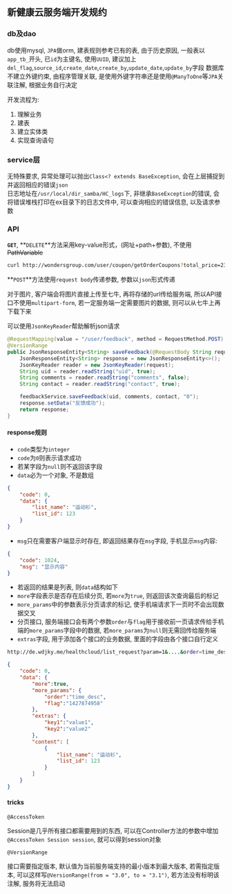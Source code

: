 ## 新健康云服务端开发规约

### db及dao
db使用mysql, `JPA`做orm, 建表规则参考已有的表, 由于历史原因, 一般表以`app_tb_`开头, 已`id`为主键名, 使用`UUID`, 建议加上`del_flag`,`source_id`,`create_date`,`create_by`,`update_date`,`update_by`字段
数据库不建立外键约束, 由程序管理关联, 是使用外键字符串还是使用`@ManyToOne`等`JPA`关联注解, 根据业务自行决定

开发流程为:
1. 理解业务
2. 建表
3. 建立实体类
4. 实现查询语句

### service层
无特殊要求, 异常处理可以抛出`Class<? extends BaseException`, 会在上层捕捉到并返回相应的错误`json`  
日志地址在`/usr/local/dir_samba/HC_logs`下, 非继承`BaseException`的错误, 会将错误堆栈打印在ex目录下的日志文件中, 可以查询相应的错误信息, 以及请求参数

### API
**`GET`**, **`DELETE`**方法采用key-value形式，(网址+path+参数), 不使用~~PathVariable~~

```bash
curl http://wondersgroup.com/user/coupon/getOrderCoupons?total_price=234&item_id=106
```

**`POST`**方法使用`request body`传递参数, 参数以`json`形式传递  

对于图片, 客户端会将图片直接上传至七牛, 再将存储的url传给服务端, 所以API接口不使用`multipart-form`, 若一定服务端一定需要图片的数据, 则可以从七牛上再下载下来

可以使用`JsonKeyReader`帮助解析json请求

```java
@RequestMapping(value = "/user/feedback", method = RequestMethod.POST)
@VersionRange
public JsonResponseEntity<String> saveFeedback(@RequestBody String request) {
    JsonResponseEntity<String> response = new JsonResponseEntity<>();
    JsonKeyReader reader = new JsonKeyReader(request);
    String uid = reader.readString("uid", true);
    String comments = reader.readString("comments", false);
    String contact = reader.readString("contact", true);

    feedbackService.saveFeedback(uid, comments, contact, "0");
    response.setData("反馈成功");
    return response;
}
```

#### response规则
* `code`类型为`integer`
* `code`为`0`则表示请求成功
* 若某字段为`null`则不返回该字段
* `data`必为一个对象, 不是数组

```json
{
	"code": 0,
	"data": {
		"list_name": "运动衫",
		"list_id": 123
	}
}
```

* `msg`只在需要客户端显示时存在, 即返回结果存在`msg`字段, 手机显示`msg`内容:

```json
{
	"code": 1024,
	"msg": "显示内容"
}
```

* 若返回的结果是列表, 则`data`结构如下
* `more`字段表示是否存在后续分页, 若`more`为`true`, 则返回该次查询最后的标记
* `more_params`中的参数表示分页请求的标记, 使手机端请求下一页时不会出现数据交叉
* 分页接口, 服务端接口会有两个参数`order`与`flag`用于接收前一页请求传给手机端的`more_params`字段中的数据, 若`more_params`为`null`则无需回传给服务端
* `extras`字段, 用于添加各个接口的业务数据, 里面的字段由各个接口自行定义

```bash
http://de.wdjky.me/healthcloud/list_request?param=1&....&order=time_desc&flag=1234567789
```

```json
{
	"code": 0,
	"data": {
		"more":true,
		"more_params": {
			"order":"time_desc",
			"flag":"1427874958"
		},
		"extras": {
			"key1":"value1",
			"key2":"value2"
		},
		"content": [
			{
				"list_name": "运动衫",
				"list_id": 123
			}
		]
	}
}
```

#### tricks
`@AccessToken`  

Session是几乎所有接口都需要用到的东西, 可以在Controller方法的参数中增加`@AccessToken Session session`, 就可以得到session对象

`@VersionRange`

接口需要指定版本, 默认值为当前服务端支持的最小版本到最大版本, 若需指定版本, 可以这样写`@VersionRange(from = "3.0", to = "3.1")`, 若方法没有标明该注解, 服务将无法启动
